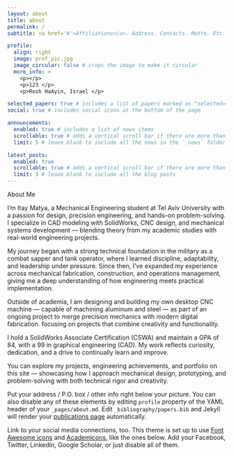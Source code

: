 ```yaml
---
layout: about
title: about
permalink: /
subtitle: <a href='#'>Affiliations</a>. Address. Contacts. Motto. Etc.

profile:
  align: right
  image: prof_pic.jpg
  image_circular: false # crops the image to make it circular
  more_info: >
    <p></p>
    <p>123 </p>
    <p>Rosh HaAyin, Israel </p>

selected_papers: true # includes a list of papers marked as "selected={true}"
social: true # includes social icons at the bottom of the page

announcements:
  enabled: true # includes a list of news items
  scrollable: true # adds a vertical scroll bar if there are more than 3 news items
  limit: 5 # leave blank to include all the news in the `_news` folder

latest_posts:
  enabled: true
  scrollable: true # adds a vertical scroll bar if there are more than 3 new posts items
  limit: 3 # leave blank to include all the blog posts
---
```


About Me

I’m Itay Matya, a Mechanical Engineering student at Tel Aviv University with a passion for design, precision engineering, and hands-on problem-solving. 
I specialize in CAD modeling with SolidWorks, CNC design, and mechanical systems development — blending theory from my academic studies with real-world engineering projects.

My journey began with a strong technical foundation in the military as a combat sapper and tank operator, where I learned discipline, adaptability, and leadership under pressure. Since then, I’ve expanded my experience across mechanical fabrication, construction, and operations management, giving me a deep understanding of how engineering meets practical implementation.

Outside of academia, I am designing and building my own desktop CNC machine — capable of machining aluminum and steel — as part of an ongoing project to merge precision mechanics with modern digital fabrication. focusing on projects that combine creativity and functionality.

I hold a SolidWorks Associate Certification (CSWA) and maintain a GPA of 84, with a 99 in graphical engineering (CAD). My work reflects curiosity, dedication, and a drive to continually learn and improve.

You can explore my projects, engineering achievements, and portfolio on this site — showcasing how I approach mechanical design, prototyping, and problem-solving with both technical rigor and creativity.

Put your address / P.O. box / other info right below your picture. You can also disable any of these elements by editing `profile` property of the YAML header of your `_pages/about.md`. Edit `_bibliography/papers.bib` and Jekyll will render your [publications page](/al-folio/publications/) automatically.

Link to your social media connections, too. This theme is set up to use [Font Awesome icons](https://fontawesome.com/) and [Academicons](https://jpswalsh.github.io/academicons/), like the ones below. Add your Facebook, Twitter, LinkedIn, Google Scholar, or just disable all of them.
